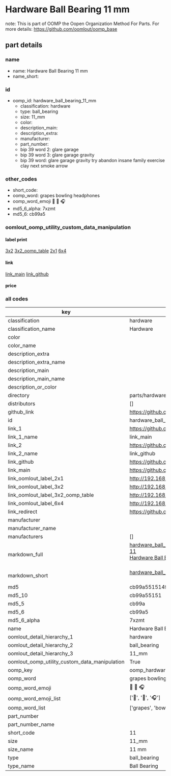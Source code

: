 # Hardware Ball Bearing 11 mm  

note: This is part of OOMP the Oopen Organization Method For Parts. For more details: https://github.com/oomlout/oomp_base

##  part details
  







### name
* name: Hardware Ball Bearing 11 mm
* name_short: 
### id
* oomp_id: hardware_ball_bearing_11_mm
  * classification: hardware
  * type: ball_bearing
  * size: 11_mm
  * color: 
  * description_main: 
  * description_extra: 
  * manufacturer: 
  * part_number: 
  * bip 39 word 2: glare garage
  * bip 39 word 3: glare garage gravity
  * bip 39 word: glare garage gravity try abandon insane family exercise clay next smoke arrow

### other_codes
* short_code: 
* oomp_word: grapes bowling headphones
* oomp_word_emoji :grapes: :bowling: :headphones:
* md5_6_alpha: 7xzmt
* md5_6: cb99a5






### oomlout_oomp_utility_custom_data_manipulation
#### label print
[3x2](http://192.168.1.245:1112/?label=oomp%207xzmt)
[3x2_oomp_table](http://192.168.1.108:1112/?label=oomp%207xzmt)
[2x1](http://192.168.1.242:1112/?label=oomp%207xzmt)
[6x4](http://192.168.1.55:1112/?label=oomp%207xzmt)    

#### link

[link_main](https://github.com/oomlout/oomlout_oomp_version_1_messy/tree/main/parts/hardware_ball_bearing_11_mm) [link_github](https://github.com/oomlout/oomlout_oomp_version_1_messy/tree/main/parts/hardware_ball_bearing_11_mm)                             

#### price







### all codes 
| key | value |  
| --- | --- |  
| classification | hardware |  
| classification_name | Hardware |  
| color |  |  
| color_name |  |  
| description_extra |  |  
| description_extra_name |  |  
| description_main |  |  
| description_main_name |  |  
| description_or_color |   |  
| directory | parts/hardware_ball_bearing_11_mm |  
| distributors | [] |  
| github_link | https://github.com/oomlout/oomlout_oomp_part_src/tree/main/parts/hardware_ball_bearing_11_mm |  
| id | hardware_ball_bearing_11_mm |  
| link_1 | https://github.com/oomlout/oomlout_oomp_version_1_messy/tree/main/parts/hardware_ball_bearing_11_mm |  
| link_1_name | link_main |  
| link_2 | https://github.com/oomlout/oomlout_oomp_version_1_messy/tree/main/parts/hardware_ball_bearing_11_mm |  
| link_2_name | link_github |  
| link_github | https://github.com/oomlout/oomlout_oomp_version_1_messy/tree/main/parts/hardware_ball_bearing_11_mm |  
| link_main | https://github.com/oomlout/oomlout_oomp_version_1_messy/tree/main/parts/hardware_ball_bearing_11_mm |  
| link_oomlout_label_2x1 | http://192.168.1.242:1112/?label=oomp%207xzmt |  
| link_oomlout_label_3x2 | http://192.168.1.245:1112/?label=oomp%207xzmt |  
| link_oomlout_label_3x2_oomp_table | http://192.168.1.108:1112/?label=oomp%207xzmt |  
| link_oomlout_label_6x4 | http://192.168.1.55:1112/?label=oomp%207xzmt |  
| link_redirect | https://github.com/oomlout/oomlout_oomp_version_1_messy/tree/main/parts/hardware_ball_bearing_11_mm |  
| manufacturer |  |  
| manufacturer_name |  |  
| manufacturers | [] |  
| markdown_full | [hardware_ball_bearing_11_mm](none)<br>[11](none)<br>[Hardware Ball Bearing 11 Mm](none)<br><br> |  
| markdown_short | [hardware_ball_bearing_11_mm](none)<br><br> |  
| md5 | cb99a551514f4a51d3800e9ecc17db16 |  
| md5_10 | cb99a55151 |  
| md5_5 | cb99a |  
| md5_6 | cb99a5 |  
| md5_6_alpha | 7xzmt |  
| name | Hardware Ball Bearing 11 mm |  
| oomlout_detail_hierarchy_1 | hardware |  
| oomlout_detail_hierarchy_2 | ball_bearing |  
| oomlout_detail_hierarchy_3 | 11_mm |  
| oomlout_oomp_utility_custom_data_manipulation | True |  
| oomp_key | oomp_hardware_ball_bearing_11_mm |  
| oomp_word | grapes bowling headphones |  
| oomp_word_emoji | :grapes: :bowling: :headphones: |  
| oomp_word_emoji_list | [':grapes:', ':bowling:', ':headphones:'] |  
| oomp_word_list | ['grapes', 'bowling', 'headphones'] |  
| part_number |  |  
| part_number_name |  |  
| short_code | 11 |  
| size | 11_mm |  
| size_name | 11 mm |  
| type | ball_bearing |  
| type_name | Ball Bearing |  
